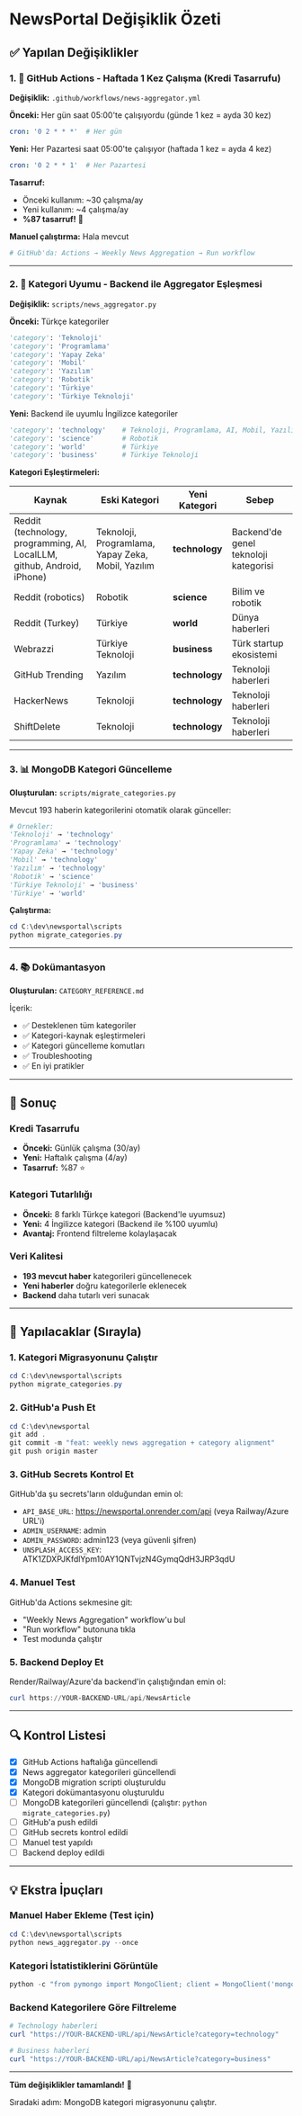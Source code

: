 # NewsPortal Değişiklik Özeti

## ✅ Yapılan Değişiklikler

### 1. 🔄 GitHub Actions - Haftada 1 Kez Çalışma (Kredi Tasarrufu)

**Değişiklik:** `.github/workflows/news-aggregator.yml`

**Önceki:** Her gün saat 05:00'te çalışıyordu (günde 1 kez = ayda 30 kez)
```yaml
cron: '0 2 * * *'  # Her gün
```

**Yeni:** Her Pazartesi saat 05:00'te çalışıyor (haftada 1 kez = ayda 4 kez)
```yaml
cron: '0 2 * * 1'  # Her Pazartesi
```

**Tasarruf:**
- Önceki kullanım: ~30 çalışma/ay
- Yeni kullanım: ~4 çalışma/ay
- **%87 tasarruf!** 🎉

**Manuel çalıştırma:** Hala mevcut
```bash
# GitHub'da: Actions → Weekly News Aggregation → Run workflow
```

---

### 2. 📂 Kategori Uyumu - Backend ile Aggregator Eşleşmesi

**Değişiklik:** `scripts/news_aggregator.py`

**Önceki:** Türkçe kategoriler
```python
'category': 'Teknoloji'
'category': 'Programlama'
'category': 'Yapay Zeka'
'category': 'Mobil'
'category': 'Yazılım'
'category': 'Robotik'
'category': 'Türkiye'
'category': 'Türkiye Teknoloji'
```

**Yeni:** Backend ile uyumlu İngilizce kategoriler
```python
'category': 'technology'    # Teknoloji, Programlama, AI, Mobil, Yazılım
'category': 'science'       # Robotik
'category': 'world'         # Türkiye
'category': 'business'      # Türkiye Teknoloji
```

**Kategori Eşleştirmeleri:**

| Kaynak | Eski Kategori | Yeni Kategori | Sebep |
|--------|---------------|---------------|-------|
| Reddit (technology, programming, AI, LocalLLM, github, Android, iPhone) | Teknoloji, Programlama, Yapay Zeka, Mobil, Yazılım | **technology** | Backend'de genel teknoloji kategorisi |
| Reddit (robotics) | Robotik | **science** | Bilim ve robotik |
| Reddit (Turkey) | Türkiye | **world** | Dünya haberleri |
| Webrazzi | Türkiye Teknoloji | **business** | Türk startup ekosistemi |
| GitHub Trending | Yazılım | **technology** | Teknoloji haberleri |
| HackerNews | Teknoloji | **technology** | Teknoloji haberleri |
| ShiftDelete | Teknoloji | **technology** | Teknoloji haberleri |

---

### 3. 📊 MongoDB Kategori Güncelleme

**Oluşturulan:** `scripts/migrate_categories.py`

Mevcut 193 haberin kategorilerini otomatik olarak günceller:

```python
# Örnekler:
'Teknoloji' → 'technology'
'Programlama' → 'technology'
'Yapay Zeka' → 'technology'
'Mobil' → 'technology'
'Yazılım' → 'technology'
'Robotik' → 'science'
'Türkiye Teknoloji' → 'business'
'Türkiye' → 'world'
```

**Çalıştırma:**
```powershell
cd C:\dev\newsportal\scripts
python migrate_categories.py
```

---

### 4. 📚 Dokümantasyon

**Oluşturulan:** `CATEGORY_REFERENCE.md`

İçerik:
- ✅ Desteklenen tüm kategoriler
- ✅ Kategori-kaynak eşleştirmeleri
- ✅ Kategori güncelleme komutları
- ✅ Troubleshooting
- ✅ En iyi pratikler

---

## 🎯 Sonuç

### Kredi Tasarrufu
- **Önceki:** Günlük çalışma (30/ay)
- **Yeni:** Haftalık çalışma (4/ay)
- **Tasarruf:** %87 ⭐

### Kategori Tutarlılığı
- **Önceki:** 8 farklı Türkçe kategori (Backend'le uyumsuz)
- **Yeni:** 4 İngilizce kategori (Backend ile %100 uyumlu)
- **Avantaj:** Frontend filtreleme kolaylaşacak

### Veri Kalitesi
- **193 mevcut haber** kategorileri güncellenecek
- **Yeni haberler** doğru kategorilerle eklenecek
- **Backend** daha tutarlı veri sunacak

---

## 📝 Yapılacaklar (Sırayla)

### 1. Kategori Migrasyonunu Çalıştır
```powershell
cd C:\dev\newsportal\scripts
python migrate_categories.py
```

### 2. GitHub'a Push Et
```powershell
cd C:\dev\newsportal
git add .
git commit -m "feat: weekly news aggregation + category alignment"
git push origin master
```

### 3. GitHub Secrets Kontrol Et
GitHub'da şu secrets'ların olduğundan emin ol:
- `API_BASE_URL`: https://newsportal.onrender.com/api (veya Railway/Azure URL'i)
- `ADMIN_USERNAME`: admin
- `ADMIN_PASSWORD`: admin123 (veya güvenli şifren)
- `UNSPLASH_ACCESS_KEY`: ATK1ZDXPJKfdlYpm10AY1QNTvjzN4GymqQdH3JRP3qdU

### 4. Manuel Test
GitHub'da Actions sekmesine git:
- "Weekly News Aggregation" workflow'u bul
- "Run workflow" butonuna tıkla
- Test modunda çalıştır

### 5. Backend Deploy Et
Render/Railway/Azure'da backend'in çalıştığından emin ol:
```powershell
curl https://YOUR-BACKEND-URL/api/NewsArticle
```

---

## 🔍 Kontrol Listesi

- [x] GitHub Actions haftalığa güncellendi
- [x] News aggregator kategorileri güncellendi
- [x] MongoDB migration scripti oluşturuldu
- [x] Kategori dokümantasyonu oluşturuldu
- [ ] MongoDB kategorileri güncellendi (çalıştır: `python migrate_categories.py`)
- [ ] GitHub'a push edildi
- [ ] GitHub secrets kontrol edildi
- [ ] Manuel test yapıldı
- [ ] Backend deploy edildi

---

## 💡 Ekstra İpuçları

### Manuel Haber Ekleme (Test için)
```powershell
cd C:\dev\newsportal\scripts
python news_aggregator.py --once
```

### Kategori İstatistiklerini Görüntüle
```powershell
python -c "from pymongo import MongoClient; client = MongoClient('mongodb+srv://bkalafat:dbuserpassword123@cluster0.xwbfl1o.mongodb.net/'); db = client['NewsDb']; pipeline = [{'$group': {'_id': '$Category', 'count': {'$sum': 1}}}, {'$sort': {'count': -1}}]; [print(f'{c[\"_id\"]}: {c[\"count\"]}') for c in db['News'].aggregate(pipeline)]"
```

### Backend Kategorilere Göre Filtreleme
```powershell
# Technology haberleri
curl "https://YOUR-BACKEND-URL/api/NewsArticle?category=technology"

# Business haberleri
curl "https://YOUR-BACKEND-URL/api/NewsArticle?category=business"
```

---

**Tüm değişiklikler tamamlandı!** 🎉

Sıradaki adım: MongoDB kategori migrasyonunu çalıştır.
